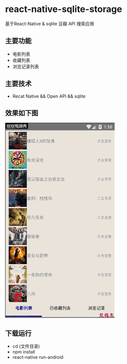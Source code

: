 # react-native-sqlite-storage
基于React-Native & sqlite 豆瓣 API 搜索应用        

##  主要功能   

+ 电影列表
+ 收藏列表
+ 浏览记录列表

## 主要技术
+ Recat Native && Open API && sqlite       

## 效果如下图
![](2.gif)

## 下载运行
+ cd (文件目录)
+ npm install
+ react-native run-android
